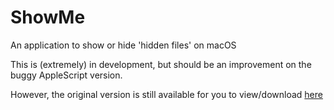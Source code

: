 # ShowMe
An application to show or hide 'hidden files' on macOS

This is (extremely) in development, but should be an improvement on the buggy AppleScript version.

However, the original version is still available for you to view/download [here](https://github.com/TheCoolBlackCat/ShowMe-AppleScript)
